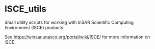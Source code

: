 # ISCE_utils
Small utility scripts for working with InSAR Scientific Computing Environment (ISCE) products

See https://winsar.unavco.org/portal/wiki/ISCE/ for more information on ISCE.
